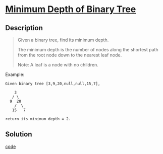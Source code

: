 # [Minimum Depth of Binary Tree](https://leetcode.com/problems/minimum-depth-of-binary-tree/)

## Description
>Given a binary tree, find its minimum depth.
>
>The minimum depth is the number of nodes along the shortest path from the root node down to the nearest leaf node.
>
>Note: A leaf is a node with no children.


Example:

```
Given binary tree [3,9,20,null,null,15,7],

    3
   / \
  9  20
    /  \
   15   7

return its minimum depth = 2.

```

## Solution

[code](./minimum_depth_of_binary_tree.go)
